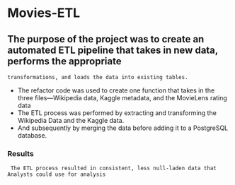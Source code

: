 # Movies-ETL
## The purpose of the project was to create an automated ETL pipeline that takes in new data, performs the appropriate
    transformations, and loads the data into existing tables.
 
 * The refactor code was used to create one function that takes in the three files—Wikipedia data, Kaggle metadata, and the MovieLens rating data
 * The ETL process was performed by extracting and transforming the Wikipedia Data and the Kaggle data.
 * And subsequently by merging the data before adding it to a PostgreSQL database.
 ### Results
     The ETL process resulted in consistent, less null-laden data that Analysts could use for analysis
